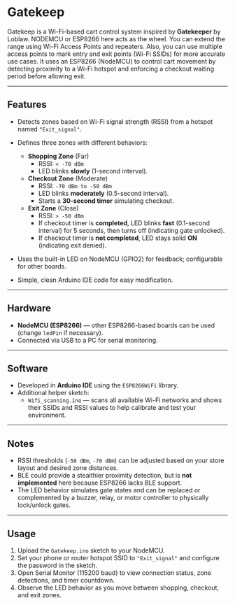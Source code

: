 # Gatekeep

Gatekeep is a Wi-Fi-based cart control system inspired by **Gatekeeper** by Loblaw. NODEMCU or ESP8266 here acts as the wheel. You can extend the range using Wi-Fi Access Points and repeaters. Also, you can use multiple access points to mark entry and exit points (Wi-Fi SSIDs) for more accurate use cases. It uses an ESP8266 (NodeMCU) to control cart movement by detecting proximity to a Wi-Fi hotspot and enforcing a checkout waiting period before allowing exit.

---

## Features

- Detects zones based on Wi-Fi signal strength (RSSI) from a hotspot named `"Exit_signal"`.
- Defines three zones with different behaviors:
  - **Shopping Zone** (Far)  
    - RSSI: `< -70 dBm`  
    - LED blinks **slowly** (1-second interval).
  - **Checkout Zone** (Moderate)  
    - RSSI: `-70 dBm to -50 dBm`  
    - LED blinks **moderately** (0.5-second interval).  
    - Starts a **30-second timer** simulating checkout.
  - **Exit Zone** (Close)  
    - RSSI: `> -50 dBm`  
    - If checkout timer is **completed**, LED blinks **fast** (0.1-second interval) for 5 seconds, then turns off (indicating gate unlocked).  
    - If checkout timer is **not completed**, LED stays solid **ON** (indicating exit denied).

- Uses the built-in LED on NodeMCU (GPIO2) for feedback; configurable for other boards.
- Simple, clean Arduino IDE code for easy modification.

---

## Hardware

- **NodeMCU (ESP8266)** — other ESP8266-based boards can be used (change `ledPin` if necessary).
- Connected via USB to a PC for serial monitoring.

---

## Software

- Developed in **Arduino IDE** using the `ESP8266WiFi` library.
- Additional helper sketch:  
  - `Wifi_scanning.ino` — scans all available Wi-Fi networks and shows their SSIDs and RSSI values to help calibrate and test your environment.

---

## Notes

- RSSI thresholds (`-50 dBm`, `-70 dBm`) can be adjusted based on your store layout and desired zone distances.
- BLE could provide a stealthier proximity detection, but is **not implemented** here because ESP8266 lacks BLE support.
- The LED behavior simulates gate states and can be replaced or complemented by a buzzer, relay, or motor controller to physically lock/unlock gates.

---

## Usage

1. Upload the `Gatekeep.ino` sketch to your NodeMCU.
2. Set your phone or router hotspot SSID to `"Exit_signal"` and configure the password in the sketch.
3. Open Serial Monitor (115200 baud) to view connection status, zone detections, and timer countdown.
4. Observe the LED behavior as you move between shopping, checkout, and exit zones.

